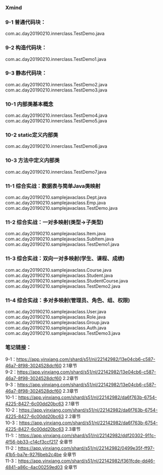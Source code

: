 ### Xmind

### 9-1 普通代码块：
com.ac.day20190210.innerclass.TestDemo.java  

### 9-2 构造代码块：
com.ac.day20190210.innerclass.TestDemo1.java  

### 9-3 静态代码块：
com.ac.day20190210.innerclass.TestDemo2.java   
com.ac.day20190210.innerclass.TestDemo3.java   

### 10-1 内部类基本概念
com.ac.day20190210.innerclass.TestDemo4.java  
com.ac.day20190210.innerclass.TestDemo5.java  

### 10-2 static定义内部类
com.ac.day20190210.innerclass.TestDemo6.java

### 10-3 方法中定义内部类
com.ac.day20190210.innerclass.TestDemo7.java

### 11-1 综合实战：数据表与简单Java类映射
com.ac.day20190210.samplejavaclass.Dept.java  
com.ac.day20190210.samplejavaclass.Emp.java  
com.ac.day20190210.samplejavaclass.TestDemo.java

### 11-2 综合实战：一对多映射(类型->子类型)
com.ac.day20190210.samplejavaclass.Item.java  
com.ac.day20190210.samplejavaclass.SubItem.java  
com.ac.day20190210.samplejavaclass.TestDemo1.java

### 11-3 综合实战：双向一对多映射(学生、课程、成绩)
com.ac.day20190210.samplejavaclass.Course.java  
com.ac.day20190210.samplejavaclass.Student.java  
com.ac.day20190210.samplejavaclass.StudentCourse.java  
com.ac.day20190210.samplejavaclass.TestDemo2.java  
### 11-4 综合实战：多对多映射(管理员、角色、组、权限)
com.ac.day20190210.samplejavaclass.User.java  
com.ac.day20190210.samplejavaclass.Role.java  
com.ac.day20190210.samplejavaclass.Group.java  
com.ac.day20190210.samplejavaclass.Auth.java  
com.ac.day20190210.samplejavaclass.TestDemo3.java   

### 笔记链接：
9-1：https://app.yinxiang.com/shard/s51/nl/22142982/13e04cb6-c587-46a7-8f98-3024528dcf60    2.1章节  
9-2：https://app.yinxiang.com/shard/s51/nl/22142982/13e04cb6-c587-46a7-8f98-3024528dcf60    2.2章节  
9-3：https://app.yinxiang.com/shard/s51/nl/22142982/13e04cb6-c587-46a7-8f98-3024528dcf60    2.3章节  
10-1：https://app.yinxiang.com/shard/s51/nl/22142982/da6f763b-6754-4225-8427-6c00dd20bc63    2.1章节  
10-2：https://app.yinxiang.com/shard/s51/nl/22142982/da6f763b-6754-4225-8427-6c00dd20bc63    2.2章节  
10-3：https://app.yinxiang.com/shard/s51/nl/22142982/da6f763b-6754-4225-8427-6c00dd20bc63    2.3章节  
11-1:：https://app.yinxiang.com/shard/s51/nl/22142982/ddf20302-911c-4f56-bb33-c14cf3ccf217   全章节  
11-2：https://app.yinxiang.com/shard/s51/nl/22142982/0499e35f-ff97-41b5-ba7e-9276beb2c4be    全章节  
11-3：https://app.yinxiang.com/shard/s51/nl/22142982/f361fcde-dd46-4841-a86c-4ac00259ed03    全章节  
